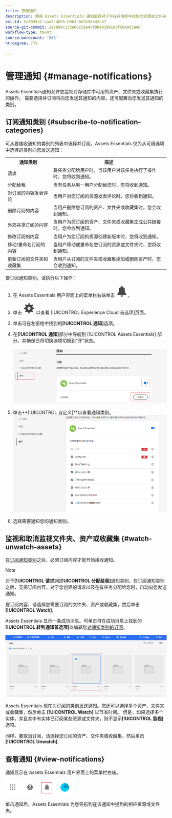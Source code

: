 ```yaml
---
title: 管理通知
description: 使用 Assets Essentials 通知监视对于可在存储库中找到的资源或文件夹执行的操作。
exl-id: 5c0039a2-caa2-4b55-b963-0e7e9e542c47
source-git-commit: 2a8899c333e08c50e4cf8b49399188f50a0d3a46
workflow-type: tm+mt
source-wordcount: '585'
ht-degree: 77%

---
```


# 管理通知 {#manage-notifications}

Assets Essentials通知允许您监视对存储库中可用的资产、文件夹或收藏集执行的操作。 需要选择并订阅将向您发送其通知的内容。还可配置向您发送其通知的类别。

## 订阅通知类别 {#subscribe-to-notification-categories}

可从要接收通知的类别的列表中选择并订阅。Assets Essentials 仅为从可用选项中选择的类别向您发送通知：

<table>
    <tbody>
     <tr>
      <th><strong>通知类别</strong></th>
      <th><strong>描述</strong></th>
     </tr>
     <tr>
      <td>请求</td>
      <td>将任务分配给用户时，当该用户对该任务执行了操作时，您将收到通知。</td>
     </tr>
     <tr>
      <td>分配给我</td>
      <td>当有任务从另一用户分配给您时，您将收到通知。</td>
     </tr>
     <tr>
      <td>对订阅的内容发表评论</td>
      <td>当用户对您订阅的资源发表评论时，您将收到通知。</td>
     </tr>
     <tr>
      <td>删除订阅的内容</td>
      <td>当用户删除您订阅的资产、文件夹或收藏集时，您会收到通知。</td>
     </tr>
     <tr>
      <td>外部共享订阅的内容</td>
      <td>当用户为您订阅的资产、文件夹或收藏集生成公共链接时，您会收到通知。</td>
     </tr>
     <tr>
      <td>修改订阅的内容</td>
      <td>当用户为您订阅的资源创建新版本时，您将收到通知。</td>
     </tr>
     <tr>
      <td>移动/重命名订阅的内容</td>
      <td>当用户移动或重命名您订阅的资源或文件夹时，您将收到通知。</td>
     </tr>
     <tr>
      <td>更新订阅的文件夹和收藏集</td>
      <td>当用户从订阅的文件夹或收藏集添加或删除资产时，您会收到通知。</td>
     </tr>    
    </tbody>
   </table>

要订阅通知类别，请执行以下操作：

1. 在 Assets Essentials 用户界面上的菜单栏右端单击 ![铃铛图标](assets/bell-icon.svg)。

1. 单击 ![设置图标](assets/settings-icon.svg) 以查看 [!UICONTROL Experience Cloud 首选项]页面。

1. 单击可在左窗格中找到的&#x200B;**[!UICONTROL 通知]**&#x200B;选项。

1. 在&#x200B;**[!UICONTROL 通知]**&#x200B;部分中导航到 [!UICONTROL Assets Essentials] 部分，并确保已将切换选项切换到“开”状态。

   ![Assets Essentials 中的通知](assets/enable-notifications.png)

1. 单击&#x200B;**[!UICONTROL 自定义]**以查看通知类别。
   ![Assets Essentials 中的通知](assets/enable-notification-categories.png)

1. 选择需要通知您的通知类别。

## 监视和取消监视文件夹、资产或收藏集 {#watch-unwatch-assets}

在[订阅通知类别](#subscribe-to-notification-categories)之后，必须订阅内容才能开始接收通知。

>[!NOTE]
>
>对于&#x200B;**[!UICONTROL 请求]**&#x200B;和&#x200B;**[!UICONTROL 分配给我]**&#x200B;通知类别，在订阅通知类别之后，无需订阅内容。对于您创建的请求以及在有任务分配给您时，自动向您发送通知。

要订阅内容，请选择您需要订阅的文件夹、资产或收藏集，然后单击 **[!UICONTROL Watch]**.

Assets Essentials 显示一条成功消息。可单击可在成功消息上找到的&#x200B;**[!UICONTROL 转到通知首选项]**&#x200B;以编辑您[对通知类别的订阅](#subscribe-to-notification-categories)。

![Assets Essentials 中的通知](assets/watch-assets.png)

Assets Essentials 现在为订阅的类别发送通知。您还可以选择多个资产、文件夹或收藏集，然后单击 **[!UICONTROL Watch]** 以节省时间。 但是，如果选择多个实体，并且其中有实体已订阅某些资源或文件夹，则不显示&#x200B;**[!UICONTROL 监视]**&#x200B;选项。

同样，要取消订阅，请选择您订阅的资产、文件夹或收藏集，然后单击 **[!UICONTROL Unwatch]**.

## 查看通知 {#view-notifications}

通知显示在 Assets Essentials 用户界面上的菜单栏右端。

![Assets Essentials 中的通知](assets/notifications-assets-essentials.png)

单击通知后，Assets Essentials 为您导航到在该通知中提到的相应资源或文件夹。
